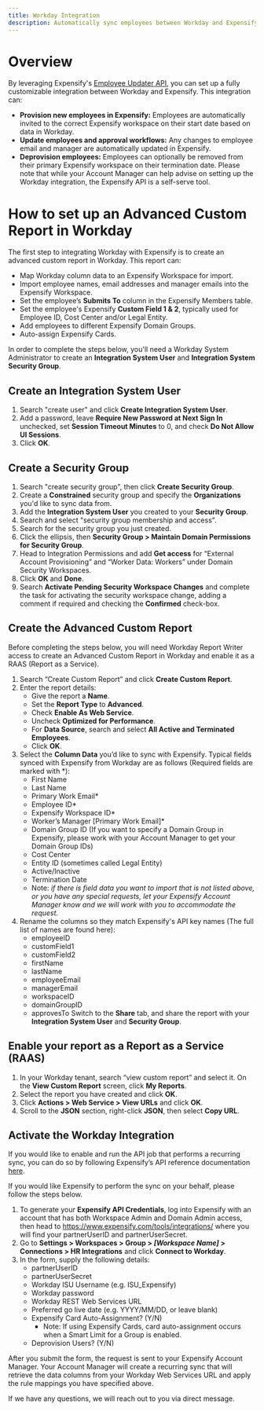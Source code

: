 ```yaml
---
title: Workday Integration
description: Automatically sync employees between Workday and Expensify
---
```


# Overview
By leveraging Expensify's [Employee Updater API](https://integrations.expensify.com/Integration-Server/doc/employeeUpdater/), you can set up a fully customizable integration between Workday and Expensify. This integration can:

- **Provision new employees in Expensify:** Employees are automatically invited to the correct Expensify workspace on their start date based on data in Workday.
- **Update employees and approval workflows:** Any changes to employee email and manager are automatically updated in Expensify.
- **Deprovision employees:** Employees can optionally be removed from their primary Expensify workspace on their termination date.
Please note that while your Account Manager can help advise on setting up the Workday integration, the Expensify API is a self-serve tool.

# How to set up an Advanced Custom Report in Workday
The first step to integrating Workday with Expensify is to create an advanced custom report in Workday. This report can:
- Map Workday column data to an Expensify Workspace for import.
- Import employee names, email addresses and manager emails into the Expensify Workspace.
- Set the employee’s **Submits To** column in the Expensify Members table.
- Set the employee's Expensify **Custom Field 1 & 2**, typically used for Employee ID, Cost Center and/or Legal Entity.
- Add employees to different Expensify Domain Groups.
- Auto-assign Expensify Cards.

In order to complete the steps below, you'll need a Workday System Administrator to create an **Integration System User** and **Integration System Security Group**.

## Create an Integration System User
1. Search "create user" and click **Create Integration System User**.
2. Add a password, leave **Require New Password at Next Sign In** unchecked, set **Session Timeout Minutes** to 0, and check **Do Not Allow UI Sessions**.
3. Click **OK**.

## Create a Security Group
1. Search "create security group", then click **Create Security Group**.
2. Create a **Constrained** security group and specify the **Organizations** you'd like to sync data from.
3. Add the **Integration System User** you created to your **Security Group**.
4. Search and select "security group membership and access".
5. Search for the security group you just created.
6. Click the ellipsis, then **Security Group > Maintain Domain Permissions for Security Group**.
7. Head to Integration Permissions and add **Get access** for “External Account Provisioning” and “Worker Data: Workers” under Domain Security Workspaces.
8. Click **OK** and **Done**.
9. Search **Activate Pending Security Workspace Changes** and complete the task for activating the security workspace change, adding a comment if required and checking the **Confirmed** check-box.

## Create the Advanced Custom Report
Before completing the steps below, you will need Workday Report Writer access to create an Advanced Custom Report in Workday and enable it as a RAAS (Report as a Service).

1. Search “Create Custom Report” and click **Create Custom Report**.
2. Enter the report details:
    - Give the report a **Name**.
    - Set the **Report Type** to **Advanced**.
    - Check **Enable As Web Service**.
    - Uncheck **Optimized for Performance**.
    - For **Data Source**, search and select **All Active and Terminated Employees**.
    - Click **OK**.
3. Select the **Column Data** you’d like to sync with Expensify. Typical fields synced with Expensify from Workday are as follows (Required fields are marked with \*):
    - First Name
    - Last Name
    - Primary Work Email\*
    - Employee ID\*
    - Expensify Workspace ID\*
    - Worker’s Manager [Primary Work Email]\*
    - Domain Group ID (If you want to specify a Domain Group in Expensify, please work with your Account Manager to get your Domain Group IDs)
    - Cost Center
    - Entity ID (sometimes called Legal Entity) 
    - Active/Inactive 
    - Termination Date
    - Note: _if there is field data you want to import that is not listed above, or you have any special requests, let your Expensify Account Manager know and we will work with you to accommodate the request._
4. Rename the columns so they match Expensify's API key names (The full list of names are found here):
    - employeeID
    - customField1
    - customField2
    - firstName
    - lastName
    - employeeEmail
    - managerEmail
    - workspaceID
    - domainGroupID
    - approvesTo
Switch to the **Share** tab, and share the report with your **Integration System User** and **Security Group**.

## Enable your report as a Report as a Service (RAAS)

1. In your Workday tenant, search “view custom report” and select it. On the **View Custom Report** screen, click **My Reports**.
2. Select the report you have created and click **OK**.
3. Click **Actions > Web Service > View URLs** and click **OK**.
4. Scroll to the **JSON** section, right-click **JSON**, then select **Copy URL**.

## Activate the Workday Integration

If you would like to enable and run the API job that performs a recurring sync, you can do so by following Expensify’s API reference documentation [here](https://integrations.expensify.com/Integration-Server/doc/employeeUpdater/#api-principles). 

If you would like Expensify to perform the sync on your behalf, please follow the steps below.

1. To generate your **Expensify API Credentials**, log into Expensify with an account that has both Workspace Admin and Domain Admin access, then head to https://www.expensify.com/tools/integrations/ where you will find your partnerUserID and partnerUserSecret.
2. Go to **Settings > Workspaces > Group > _[Workspace Name]_ > Connections > HR Integrations** and click **Connect to Workday**.
3. In the form, supply the following details:
    - partnerUserID
    - partnerUserSecret
    - Workday ISU Username (e.g. ISU_Expensify)
    - Workday password
    - Workday REST Web Services URL
    - Preferred go live date (e.g. YYYY/MM/DD, or leave blank)
    - Expensify Card Auto-Assignment? (Y/N)
        - Note: If using Expensify Cards, card auto-assignment occurs when a Smart Limit for a Group is enabled.
    - Deprovision Users? (Y/N)

After you submit the form, the request is sent to your Expensify Account Manager. Your Account Manager will create a recurring sync that will retrieve the data columns from your Workday Web Services URL and apply the rule mappings you have specified above.

If we have any questions, we will reach out to you via direct message.
